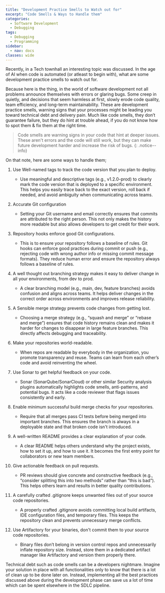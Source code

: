 ```yaml
---
title: "Development Practice Smells to Watch out for"
excerpt: "Code Smells & Ways to Handle them"
categories:
  - Software Development
  - Debugging
tags:
  - Debugging
  - Programming
sidebar:
  - nav: docs
classes: wide
---
```


Recently, in a Tech townhall an interesting topic was discussed. In the age of AI when code is automated (or atleast to begin with), what are some development practice smells to watch out for.  

Because here is the thing, in the world of software development not all problems announce themselves with errors or glaring bugs. Some creep in quietly, and decisions that seem harmless at first, slowly erode code quality, team efficiency, and long-term maintainability.
These are development practice smells, warning signs that your processes might be leading you toward technical debt and delivery pain. Much like code smells, they don’t guarantee failure, but they do hint at trouble ahead, if you do not know how to spot them & fix them at the right time.

> <span style="font-size:1em;"> Code smells are warning signs in your code that hint at deeper issues. These aren't errors and the code will still work, but they can make future development harder and increase the risk of bugs. </span>
{: .notice--info}

On that note, here are some ways to handle them;

1. Use Well-named tags to track the code version that you plan to deploy.

   * Use meaningful and descriptive tags (e.g., v1.2.0-prod) to clearly mark the code version that is deployed to a specific environment. This helps you easily trace back to the exact version, roll back if needed, and avoid ambiguity when communicating across teams.

2. Accurate Git configuration

   * Setting your Git username and email correctly ensures that commits are attributed to the right person. This not only makes the history more readable but also allows developers to get credit for their work.

3. Repository hooks enforce good Git configurations.

   * This is to ensure your repository follows a baseline of rules. Git hooks can enforce good practices during commit or push (e.g., rejecting code with wrong author info or missing commit message formats). They reduce human error and ensure the repository always follows a baseline of rules.

4. A well thought out branching strategy makes it easy to deliver change in all your environments, from dev to prod.

   * A clear branching model (e.g., main, dev, feature branches) avoids confusion and aligns across teams. It helps deliver changes in the correct order across environments and improves release reliability.

5. A Sensible merge strategy prevents code changes from getting lost.

   * Choosing a merge strategy (e.g., “squash and merge” or “rebase and merge”) ensures that code history remains clean and makes it harder for changes to disappear in large feature branches. This directly affects debugging and traceability.

6. Make your repositories world-readable.

   * When repos are readable by everybody in the organization, you promote transparency and reuse. Teams can learn from each other’s code and avoid reinventing the wheel.

7. Use Sonar to get helpful feedback on your code.

   * Sonar (SonarQube/SonarCloud) or other similar Security analysis plugins automatically highlights code smells, anti-patterns, and potential bugs. It acts like a code reviewer that flags issues consistently and early.

8. Enable minimum successful build merge checks for your repositories.

   * Require that all merges pass CI tests before being merged into important branches. This ensures the branch is always in a deployable state and that broken code isn't introduced.

9. A well-written README provides a clear explanation of your code.

   * A clear README helps others understand why the project exists, how to set it up, and how to use it. It becomes the first entry point for collaborators or new team members.

10. Give actionable feedback on pull requests.

    * PR reviews should give concrete and constructive feedback (e.g., “consider splitting this into two methods” rather than “this is bad”). This helps others learn and results in better quality contributions.

11. A carefully crafted .gitignore keeps unwanted files out of your source code repositories.

    * A properly crafted .gitignore avoids committing local build artifacts, IDE configuration files, and temporary files. This keeps the repository clean and prevents unnecessary merge conflicts.

12. Use Artifactory for your binaries, don't commit them to your source code repositories.

    * Binary files don’t belong in version control repos and unnecessarily inflate repository size. Instead, store them in a dedicated artifact manager like Artifactory and version them properly there.

Technical debt such as code smells can be a developers nightmare. Imagine your solution in place with all functionalities only to know that there is a lot of clean up to be done later on.
Instead, implementing all the best practices discussed above during the development phase can save us a lot of time which can be spent elsewhere in the SDLC pipeline.

